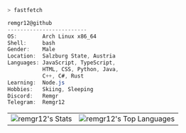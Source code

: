 ```bash
> fastfetch
```

```csharp
remgr12@github
-------------------------
OS:        Arch Linux x86_64
Shell:     bash
Gender:    Male
Location:  Salzburg State, Austria
Languages: JavaScript, TypeScript,
           HTML, CSS, Python, Java,
           C++, C#, Rust
Learning:  Node.js
Hobbies:   Skiing, Sleeping
Discord:   Remgr
Telegram:  Remgr12
```

<table>
  <tr>
    <td valign="top">
      <img src="https://github-readme-stats.vercel.app/api?username=remgr12&theme=nord&show_icons=true&hide_border=true&count_private=true" alt="remgr12's Stats">
    </td>
    <td valign="top">
      <img src="https://github-readme-stats.vercel.app/api/top-langs/?username=remgr12&theme=nord&show_icons=true&hide_border=true&layout=compact" alt="remgr12's Top Languages">
    </td>
  </tr>
</table>
